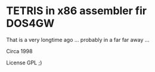 # TETRIS in x86 assembler fir DOS4GW

That is a very longtime ago ... probably in a far far away ...

Circa 1998

License GPL ;)
